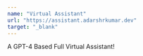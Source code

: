 ```yaml
---
name: "Virtual Assistant"
url: "https://assistant.adarshrkumar.dev"
target: "_blank"
---
```


A GPT-4 Based Full Virtual Assistant!